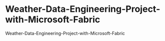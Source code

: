 # Weather-Data-Engineering-Project-with-Microsoft-Fabric
Weather-Data-Engineering-Project-with-Microsoft-Fabric
